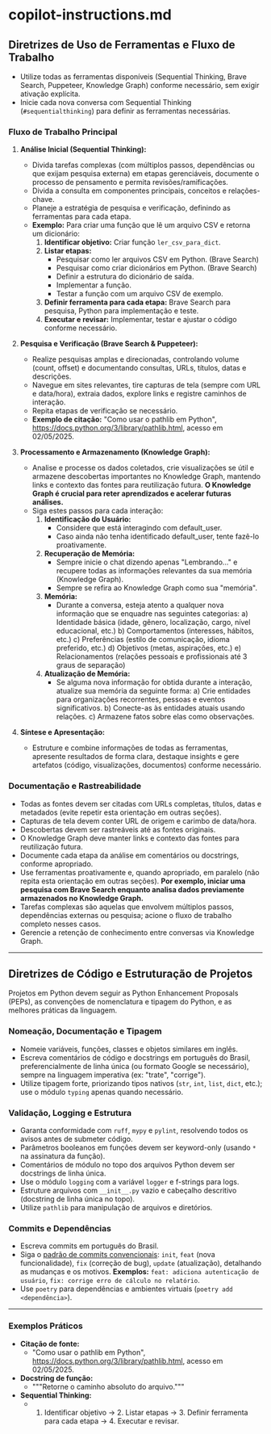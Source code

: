 # copilot-instructions.md

## Diretrizes de Uso de Ferramentas e Fluxo de Trabalho

* Utilize todas as ferramentas disponíveis (Sequential Thinking, Brave Search, Puppeteer, Knowledge Graph) conforme necessário, sem exigir ativação explícita.
* Inicie cada nova conversa com Sequential Thinking (`#sequentialthinking`) para definir as ferramentas necessárias.

### Fluxo de Trabalho Principal

1. **Análise Inicial (Sequential Thinking):**
    * Divida tarefas complexas (com múltiplos passos, dependências ou que exijam pesquisa externa) em etapas gerenciáveis, documente o processo de pensamento e permita revisões/ramificações.
    * Divida a consulta em componentes principais, conceitos e relações-chave.
    * Planeje a estratégia de pesquisa e verificação, definindo as ferramentas para cada etapa.
    * **Exemplo:** Para criar uma função que lê um arquivo CSV e retorna um dicionário:
        1. **Identificar objetivo:** Criar função `ler_csv_para_dict`.
        2. **Listar etapas:**
            * Pesquisar como ler arquivos CSV em Python. (Brave Search)
            * Pesquisar como criar dicionários em Python. (Brave Search)
            * Definir a estrutura do dicionário de saída.
            * Implementar a função.
            * Testar a função com um arquivo CSV de exemplo.
        3. **Definir ferramenta para cada etapa:** Brave Search para pesquisa, Python para implementação e teste.
        4. **Executar e revisar:** Implementar, testar e ajustar o código conforme necessário.

2. **Pesquisa e Verificação (Brave Search & Puppeteer):**
    * Realize pesquisas amplas e direcionadas, controlando volume (count, offset) e documentando consultas, URLs, títulos, datas e descrições.
    * Navegue em sites relevantes, tire capturas de tela (sempre com URL e data/hora), extraia dados, explore links e registre caminhos de interação.
    * Repita etapas de verificação se necessário.
    * **Exemplo de citação:** "Como usar o pathlib em Python", <https://docs.python.org/3/library/pathlib.html>, acesso em 02/05/2025.

3. **Processamento e Armazenamento (Knowledge Graph):**
    * Analise e processe os dados coletados, crie visualizações se útil e armazene descobertas importantes no Knowledge Graph, mantendo links e contexto das fontes para reutilização futura. **O Knowledge Graph é crucial para reter aprendizados e acelerar futuras análises.**
    * Siga estes passos para cada interação:
        1. **Identificação do Usuário:**
            * Considere que está interagindo com default_user.
            * Caso ainda não tenha identificado default_user, tente fazê-lo proativamente.
        2. **Recuperação de Memória:**
            * Sempre inicie o chat dizendo apenas "Lembrando..." e recupere todas as informações relevantes da sua memória (Knowledge Graph).
            * Sempre se refira ao Knowledge Graph como sua "memória".
        3. **Memória:**
            * Durante a conversa, esteja atento a qualquer nova informação que se enquadre nas seguintes categorias:
                a) Identidade básica (idade, gênero, localização, cargo, nível educacional, etc.)
                b) Comportamentos (interesses, hábitos, etc.)
                c) Preferências (estilo de comunicação, idioma preferido, etc.)
                d) Objetivos (metas, aspirações, etc.)
                e) Relacionamentos (relações pessoais e profissionais até 3 graus de separação)
        4. **Atualização de Memória:**
            * Se alguma nova informação for obtida durante a interação, atualize sua memória da seguinte forma:
                a) Crie entidades para organizações recorrentes, pessoas e eventos significativos.
                b) Conecte-as às entidades atuais usando relações.
                c) Armazene fatos sobre elas como observações.

4. **Síntese e Apresentação:**
    * Estruture e combine informações de todas as ferramentas, apresente resultados de forma clara, destaque insights e gere artefatos (código, visualizações, documentos) conforme necessário.

### Documentação e Rastreabilidade

* Todas as fontes devem ser citadas com URLs completas, títulos, datas e metadados (evite repetir esta orientação em outras seções).
* Capturas de tela devem conter URL de origem e carimbo de data/hora.
* Descobertas devem ser rastreáveis até as fontes originais.
* O Knowledge Graph deve manter links e contexto das fontes para reutilização futura.
* Documente cada etapa da análise em comentários ou docstrings, conforme apropriado.
* Use ferramentas proativamente e, quando apropriado, em paralelo (não repita esta orientação em outras seções). **Por exemplo, iniciar uma pesquisa com Brave Search enquanto analisa dados previamente armazenados no Knowledge Graph.**
* Tarefas complexas são aquelas que envolvem múltiplos passos, dependências externas ou pesquisa; acione o fluxo de trabalho completo nesses casos.
* Gerencie a retenção de conhecimento entre conversas via Knowledge Graph.

---

## Diretrizes de Código e Estruturação de Projetos

Projetos em Python devem seguir as Python Enhancement Proposals (PEPs), as convenções de nomenclatura e tipagem do Python, e as melhores práticas da linguagem.

### Nomeação, Documentação e Tipagem

* Nomeie variáveis, funções, classes e objetos similares em inglês.
* Escreva comentários de código e docstrings em português do Brasil, preferencialmente de linha única (ou formato Google se necessário), sempre na linguagem imperativa (ex: "trate", "corrige").
* Utilize tipagem forte, priorizando tipos nativos (`str`, `int`, `list`, `dict`, etc.); use o módulo `typing` apenas quando necessário.

### Validação, Logging e Estrutura

* Garanta conformidade com `ruff`, `mypy` e `pylint`, resolvendo todos os avisos antes de submeter código.
* Parâmetros booleanos em funções devem ser keyword-only (usando `*` na assinatura da função).
* Comentários de módulo no topo dos arquivos Python devem ser docstrings de linha única.
* Use o módulo `logging` com a variável `logger` e f-strings para logs.
* Estruture arquivos com `__init__.py` vazio e cabeçalho descritivo (docstring de linha única no topo).
* Utilize `pathlib` para manipulação de arquivos e diretórios.

### Commits e Dependências

* Escreva commits em português do Brasil.
* Siga o [padrão de commits convencionais](https://www.conventionalcommits.org/pt-br/v1.0.0/): `init`, `feat` (nova funcionalidade), `fix` (correção de bug), `update` (atualização), detalhando as mudanças e os motivos. **Exemplos:** `feat: adiciona autenticação de usuário`, `fix: corrige erro de cálculo no relatório`.
* Use `poetry` para dependências e ambientes virtuais (`poetry add <dependência>`).

---

### Exemplos Práticos

* **Citação de fonte:**
  * "Como usar o pathlib em Python", <https://docs.python.org/3/library/pathlib.html>, acesso em 02/05/2025.
* **Docstring de função:**
  * """Retorne o caminho absoluto do arquivo."""
* **Sequential Thinking:**
  * 1. Identificar objetivo → 2. Listar etapas → 3. Definir ferramenta para cada etapa → 4. Executar e revisar.

